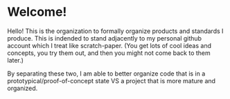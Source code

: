 # Welcome!

Hello! This is the organization to formally organize products and standards
I produce. This is indended to stand adjacently to my personal github account
which I treat like scratch-paper. (You get lots of cool ideas and concepts,
you try them out, and then you might not come back to them later.)

By separating these two, I am able to better organize code that is in a
prototypical/proof-of-concept state VS a project that is more mature and organized.
